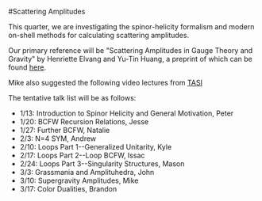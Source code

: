 #Scattering Amplitudes

This quarter, we are investigating the spinor-helicity formalism 
and modern on-shell methods for calculating scattering amplitudes.

Our primary reference will be "Scattering Amplitudes in Gauge Theory and
Gravity" by Henriette Elvang and Yu-Tin Huang, a preprint of which can be 
found [here](https://arxiv.org/abs/1308.1697).

Mike also suggested the following video lectures from [TASI](https://physicslearning.colorado.edu/tasi/tasi_2016/tasi_2016.html)

The tentative talk list will be as follows:

* 1/13: Introduction to Spinor Helicity and General Motivation, Peter
* 1/20: BCFW Recursion Relations, Jesse
* 1/27: Further BCFW, Natalie
* 2/3: N=4 SYM, Andrew
* 2/10: Loops Part 1--Generalized Unitarity, Kyle
* 2/17: Loops Part 2--Loop BCFW, Issac
* 2/24: Loops Part 3--Singularity Structures, Mason
* 3/3: Grassmania and Amplituhedra, John
* 3/10: Supergravity Amplitudes, Mike
* 3/17: Color Dualities, Brandon
